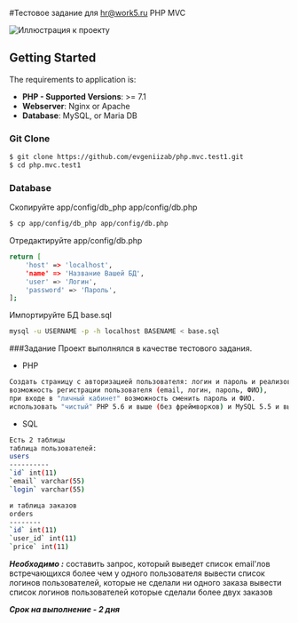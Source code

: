 #Тестовое задание для hr@work5.ru
PHP MVC

![Иллюстрация к проекту](https://github.com/evgeniizab/php.mvc.test1/public/img/screen1.png)


## Getting Started 
   The requirements to application is:
   *    **PHP - Supported Versions**: >= 7.1
   *    **Webserver**: Nginx or Apache
   *    **Database**: MySQL, or Maria DB
   ### Git Clone
   ```sh
   $ git clone https://github.com/evgeniizab/php.mvc.test1.git
   $ cd php.mvc.test1
   ```
### Database
Скопируйте app/config/db_php app/config/db.php
```sh
$ cp app/config/db_php app/config/db.php
```
Отредактируйте app/config/db.php
```sh
return [
	'host' => 'localhost',
	'name' => 'Название Вашей БД',
	'user' => 'Логин',
	'password' => 'Пароль',
];
```
Импортируйте БД base.sql
```sh
mysql -u USERNAME -p -h localhost BASENAME < base.sql 
```
###Задание
Проект выполнялся в качестве тестового задания.
* PHP
```sh
Создать страницу с авторизацией пользователя: логин и пароль и реализовать в ней:
возможность регистрации пользователя (email, логин, пароль, ФИО),
при входе в "личный кабинет" возможность сменить пароль и ФИО.
использовать "чистый" PHP 5.6 и выше (без фреймворков) и MySQL 5.5 и выше, дизайн не важен, верстка тоже простая. Наворотов не нужно, хотим посмотреть просто Ваш код.
```
* SQL
```sh
Есть 2 таблицы
таблица пользователей:
users
----------
`id` int(11)
`email` varchar(55)
`login` varchar(55)

и таблица заказов
orders
--------
`id` int(11)
`user_id` int(11)
`price` int(11)
```
***Необходимо :***
составить запрос, который выведет список email'лов встречающихся более чем у одного пользователя
вывести список логинов пользователей, которые не сделали ни одного заказа
вывести список логинов пользователей которые сделали более двух заказов

***Cрок на выполнение - 2 дня***